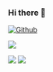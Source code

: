 ### Hi there 👋

[![Github](https://img.shields.io/github/followers/marizombie?label=Follow&style=social)](https://github.com/marizombie)

![](http://github-profile-summary-cards.vercel.app/api/cards/profile-details?username=marizombie&theme=moonlight)

![](http://github-profile-summary-cards.vercel.app/api/cards/repos-per-language?username=marizombie&theme=moonlight)
![](http://github-profile-summary-cards.vercel.app/api/cards/most-commit-language?username=marizombie&theme=moonlight)

<!--
**marizombie/marizombie** is a ✨ _special_ ✨ repository because its `README.md` (this file) appears on your GitHub profile.

Here are some ideas to get you started:

- 🔭 I’m currently working on ...
- 🌱 I’m currently learning ...
- 👯 I’m looking to collaborate on ...
- 🤔 I’m looking for help with ...
- 💬 Ask me about ...
- 📫 How to reach me: ...
- 😄 Pronouns: ...
- ⚡ Fun fact: ...
-->
